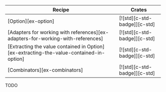 | Recipe | Crates |
|---|---|
| [Option][ex-option] | [![std][c-std-badge]][c-std] |
| [Adapters for working with references][ex-adapters-for-working-with-references] | [![std][c-std-badge]][c-std] |
| [Extracting the value contained in Option][ex-extracting-the-value-contained-in-option] | [![std][c-std-badge]][c-std] |
| [Combinators][ex-combinators] | [![std][c-std-badge]][c-std] |

<div class="hidden">
TODO
</div>
